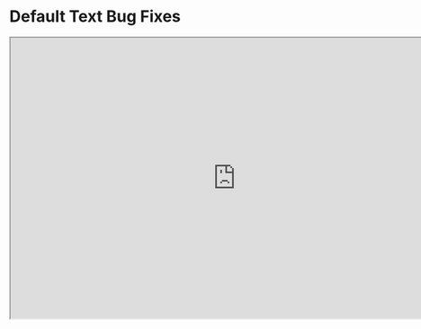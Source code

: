 # Default Text Bug Fixes

<p><iframe title="YouTube video player" src="https://www.youtube.com/embed/5vWPTYhTr1I?si=ORkkxQSbxK76P_2B" width="800" height="500" allowfullscreen="allowfullscreen" allow="accelerometer; autoplay; clipboard-write; encrypted-media; gyroscope; picture-in-picture; web-share"></iframe></p>